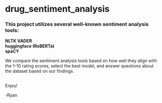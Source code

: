 # drug_sentiment_analysis

### This project utilizes several well-known sentiment analysis tools:

**NLTK VADER**<br>
**huggingface (RoBERTa)**<br>
**spaCY**<br>

We compare the sentiment analysis tools based on how well they align with the 1-10 rating scores, select the best model, and answer questions about the dataset based on our findings.<br><br>


Enjoy!<br>

-Ryan
